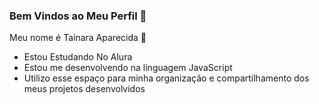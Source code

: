 ### Bem Vindos ao Meu Perfil 🩷

Meu nome é Tainara Aparecida 🌹

- Estou Estudando No Alura
- Estou me desenvolvendo na linguagem JavaScript
- Utilizo esse espaço para minha organização e compartilhamento dos meus projetos desenvolvidos 
